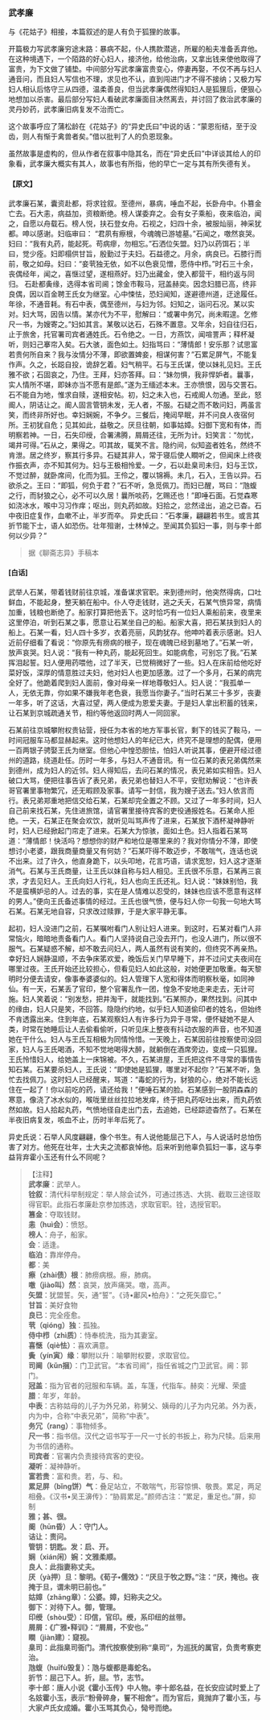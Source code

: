 <script type="text/javascript">
    var head = document.getElementsByTagName('head')[0];
    cssURL = '/public/liao.css';
    linkTag = document.createElement('link');
    linkTag.href = cssURL;
    linkTag.setAttribute('type','text/css');
    linkTag.setAttribute('rel','stylesheet');
    head.appendChild(linkTag);
</script>
### 武孝廉

与《花姑子》相接，本篇叙述的是人有负于狐狸的故事。

开篇极力写武孝廉穷途末路：暴病不起，仆人携款潜逃，所雇的船夫准备丢弃他。在这种境遇下，一个陌路的好心妇人，接济他，给他治病，又拿出钱来使他取得了富贵，为下文做了铺垫。中间部分写武孝廉富贵变心，停妻再娶，不仅不再与妇人通音问，而且妇人写信也不理，求见也不认，直到闯进门才不得不接纳；又极力写妇人相认后恪守三从四德，温柔善良，但当武孝廉偶然得知妇人是狐狸后，便狠心地想加以杀害。最后部分写妇人看破武孝廉面目决然离去，并讨回了救治武孝廉的灵丹妙药，武孝廉旧病复发不治而亡。

这个故事呼应了蒲松龄在《花姑子》的“异史氏曰”中说的话：“蒙恩衔结，至于没齿，则人有惭于禽兽者矣。”借以批判了人的负恩现象。

虽然故事是虚构的，但从作者在叙事中隐其名，而在“异史氏曰”中详谈其给人的印象看，武孝廉大概实有其人，故事也有所指，他的早亡一定与其有所失德有关。

#### 【原文】
<section>
武孝廉石某，囊资赴都，将求铨叙。至德州，暴病，唾血不起，长卧舟中。仆篡金亡去。石大恚，病益加，资粮断绝。榜人谋委弃之。会有女子乘船，夜来临泊，闻之，自愿以舟载石。榜人悦，扶石登女舟。石视之，妇四十余，被服灿丽，神采犹都。呻以感谢。妇临审曰：
“君夙有瘵根，今魂魄已游墟墓。”石闻之，噭然哀哭。妇曰：“我有丸药，能起死。苟病瘳，勿相忘。”石洒位矢盟。妇乃以药饵石；半曰，觉少痊。妇即榻供甘旨，殷勤过于夫妇。石益德之。月余，病良已。石膝行而前，敬之如母。妇曰：“妾茕独无依，如不以色衰见憎，愿侍中栉。”时石三十余，丧偶经年，闻之，喜惬过望，遂相燕好。妇乃出藏金，使入都营干，相约返与同归。
石赴都夤缘，选得本省司阃；馀金市鞍马，冠盖赫奕。因念妇腊已高，终非良偶，因以百金聘王氏女为继室。心中悚怯，恐妇闻知，遂避德州道，迂途履任。年徐，不通音耗。有石中表，偶至德州，与妇为邻。妇知之，诣问石况。某以实对。妇大骂，因告以情。某亦代为不平，慰解曰：“或署中务冗，尚未暇遑。乞修尺一书，为嫂寄之。”妇如其言。某敬以达石，石殊不置意。又年余，妇自往归石，止于旅舍，托官署司宾者通姓氏。石令绝之。一日，方燕饮，闻喧詈声；释杯凝听，则妇己搴帘入矣。石大骇，面色如土。妇指骂曰：“薄情郎！安乐那？试思富若贵何所自来？我与汝情分不薄，即欲置婢妾，相谋何害？”石累足屏气，不能复作声。久之，长跽自投，诡辞乞着。妇气稍平。石与王氏谋，使以妹礼见妇。王氏雅不欲；石固哀之，乃住。王拜，妇亦答拜。曰：“妹勿惧，我非悍妒者。曩事，实人情所不堪，即妹亦当不愿有是郎。”遂为王缅述本末。王亦愤恨，因与交詈石。石不能自为地，惟求自赎，遂相安帖。初，妇之未入也，石戒阍人勿通。至此，怒阍人，阴诘让之。阍人固言管钥未发，无人者，不服。石疑之而不敢问妇，两虽言笑，而终非所好也。幸妇娴婉，不争夕。三餐后，掩闼早眠，并不问良人夜宿何所。王初犹自危；见其如此，益敬之。厌旦往朝，如事姑嫜。妇御下宽和有体，而明察若神。一日，石失印绶，合署沸腾，屑屑还往，无所为计。妇笑言：“勿忧，竭井可得。”石从之，果得之。叩其故，辄笑不言。隐约间，似知盗者姓名，然终不肯泄。居之终岁，察其行多异。石疑其非人，常于寝后使人瞷听之，但闻床上终夜作振衣声，亦不知其何为。妇与王极相怜爱。一夕，石以赴臬司未归，妇与王饮，不觉过醉，就卧席间，化而为狐。王伶之，覆以锦褥。未几，石入，王告以异。石欲杀之。王曰：“即狐，何负于君？”石不听，急觅佩刀。而妇已醒，骂曰：“虺蝮之行，而豺狼之心，必不可以久居！曩所啖药，乞赐还也！”即唾石面。石觉森寒如浇冰水，喉中习习作痒；呕出，则丸药如故。妇拾之，忿然迳出，追之已杳。石中夜旧症复作，血嗽不止，半岁而卒。
异史氏曰：“石孝廉，翩翩若书生。或言其折节能下士，语人如恐伤。壮年殂谢，士林悼之。至闻其负狐妇一事，则与李十郎何以少异？”

</section>

> 据《聊斋志异》手稿本

#### [白话]
<aside>

武举人石某，带着钱财前往京城，准备谋求官职。来到德州时，他突然得病，口吐鲜血，不能起身，整天躺在船中。仆人夺走钱财，逃之夭夭，石某气愤异常，病情加重，钱粮也断绝了。船家打算把他丢下。这时恰巧有一位妇人乘船前来，夜里来这里停泊，听到石某之事，愿意让石某坐自己的船。船家大喜，把石某扶到妇人的船上。石某一看，妇人四十多岁，衣着亮丽，风韵犹存。他呻吟着表示感谢。妇人近前仔细看了看说：“你原先有痨病的根子，现在魂魄已经到墓地了。”石某一听，放声哀哭。妇人说：“我有一种丸药，能起死回生。如能病愈，可别忘了我。”石某挥泪起誓。妇人便用药喂他，过了半天，已觉稍微好了一些。妇人在床前给他吃好菜好饭，深厚的情意胜过夫妇，他对妇人也更加感激。过了一个多月，石某的病完全好了。他跪着爬到妇人面前，像对母亲一样地尊敬妇人。妇人说：“我孤单一人，无依无靠，你如果不嫌我年老色衰，我愿当你妻子。”当时石某三十多岁，丧妻一年多，听了这话，大喜过望，两人便成为恩爱夫妻。于是妇人拿出积蓄的钱来，让石某到京城疏通关节，相约等他返回时两人一同回家。

石某前往京城攀附权贵钻营，授任为本省的地方军事长官，剩下的钱买了鞍马，一时间冠服车马都显赫起来。这时他想妇人的年纪已大，终究不是理想的配偶，便用一百两银子骋娶王氏为继室。但他心中惶恐胆怯，怕妇人听说其事，便避开经过德州的道路，绕道赴任。历时一年多，与妇人不通音讯。有一位石某的表兄弟偶然来到德州，成为妇人的近邻。妇人得知后，去问石某的情况，表兄弟如实相告。妇人破口大骂，便把往事告诉了表兄弟，表兄弟也替妇人不平，安慰劝解说：“也许表哥官署里事物繁冗，还无暇顾及家事。请写一封信，我为嫂子送去。”妇人依言而行。表兄弟郑重地把信交给石某，石某却完全置之不顾。又过了一年多时间，妇人自己前来找石某，先住进旅馆，请官署里接待宾客的吏役通报姓名。石某命人拒绝。一天，石某正在聚会欢饮，就听见叫骂声传了进来，石某放下酒杯凝神静听时，妇人已经掀起门帘走了进来。石某大为惊骇，面如土色。妇人指着石某骂道：“薄情郎！快活吗？想想你的财产和地位是哪里来的？我对你情分不薄，即使想讨小老婆，跟我商量商量又有何妨？”石某吓得不敢迈步，不敢喘气，连话也说不出来。过了许久，他直身跪下，以头叩地，花言巧语，请求宽恕，妇人这才逐渐消气。石某与王氏商量，让王氏以妹自称与妇人相见。王氏很不乐意，石某再三哀求，才去见妇人。王氏向妇人行礼，妇人也向王氏还礼。妇人说：“妹妹别怕，我不是蛮横妒忌的人。过去的事，实在是人情难以忍受的，妹妹也应该不愿意有这样的男人。”便向王氏备述事情的经过。王氏也很气愤，便与妇人你一句我一句地大骂石某。石某无地自容，只求改过赎罪，于是大家平静无事。

起初，妇人没进门之前，石某嘱咐看门人别让妇人进来。到这时，石某对看门人非常恼火，暗暗地责备看门人。看门人坚持说自己没去开门，也没人进门，所以很不服气。石某疑惑不解，却不敢去问妇人，两人虽然有说有笑的，但终究不再亲热。幸好妇人娴静温顺，不去争床笫欢爱，晚饭后关门早早睡下，并不过问丈夫夜间在哪里过夜。王氏开始还比较担心，但看见妇人如此这般，对她便更加敬重。每天黎明时分便去请安，像事奉婆婆似的。妇人管理下人宽和得体而明察秋毫，如同神仙。有一天，石某丢了官印，整个官署乱作一团，惶急不安地走来走去，无计可施。妇人笑着说：“别发愁，把井淘干，就能找到。”石某照办，果然找到。问其中的缘由，妇人只是笑，不回答。隐隐约约地，似乎妇人知道偷印者的姓名，但始终不肯透露出来。住到年底，石某观察妇人有许多行为异于寻常，便怀疑她不是人类，时常在她睡后让人去偷看偷听，只听见床上整夜有抖动衣服的声音，也不知道她在干什么。妇人与王氏互相极为同情怜惜。一天晚上，石某因前往按察使司没回家，妇人与王氏喝酒，不知不觉地喝得大醉，就躺倒在酒席旁边，变成一只狐狸。王氏怜惜妇人，给她盖上一床锦被。不久，石某进屋，王氏把这件不寻常的事情告知石某。石某要杀妇人，王氏说：“即使她是狐狸，哪里对不起你？”石某不听，急忙去找佩刀。这时妇人已经醒来，骂道：“毒蛇的行为，豺狼的心，绝对不能长远住在一起了！你以前吃的药，请还给我！”便唾石某的脸。石某感到一股阴森森的寒意，像浇了冰水似的，喉咙里丝丝拉拉地发痒，终于把丸药呕吐出来，而丸药依然如故。妇人拾起丸药，气愤地径自走出门去，去追她，已经踪迹杳然了。石某在半夜旧病复发，咳血不止，历时半年后死了。

异史氏说：石举人风度翩翩，像个书生。有人说他能屈己下人，与人说话时总怕伤害了对方。他死在壮年，士大夫之流都哀悼他。后来听到他辜负狐妇一事，这与李益背弃霍小玉还有什么不同呢？

</aside>

> 【注释】  
<b>武孝廉</b>：武举人。  
<b>铨叙</b>：清代科举制规定：举人除会试外，可通过拣选、大挑、截取三途径取得官职。此指石孝廉赴京参加拣选，求取官职。铨，选授官职。  
<b>篡金</b>：夺取钱财。  
<b>恚（huì会）</b>：愤怒。  
<b>榜人</b>：舟子，船家。  
<b>会</b>：适逢。  
<b>临泊</b>：靠岸停舟。  
<b>都</b>：美  
<b>瘵（zhài债）根</b>：肺痨病根。瘵，肺病。  
<b>噭（jiào叫）然</b>：哀哭，放声痛哭。噭，高声。  
<b>矢盟</b>：犹盟誓。矢，通“誓”。《诗•鄘风•柏舟》：“之死矢靡它。”  
<b>甘旨</b>：美好食物  
<b>良已</b>：完全痊愈。  
<b>茕（qióng）独</b>：孤独。  
<b>侍中栉（zhì质）</b>：恃奉梳洗，指为其妻室。  
<b>喜惬（qiè怯）</b>：喜欢满意。  
<b>夤（yín寅）缘</b>：攀附以升：喻攀附权要，求取官位。  
<b>司阃（kǔn捆）</b>：门卫武官。“本省司阃”，指任省城之门卫武官。阃：郭门。  
<b>冠盖</b>：指为官者的冠服和车辆。盖，车篷，代指车。赫奕：光耀、荣盛  
<b>腊</b>：年岁，年龄。  
<b>中表</b>：古称姑母的儿子为外兄弟，称舅父、姨母的儿子为内兄弟。外为表，内为中，合称“中表兄弟”，简称“中表”。  
<b>务冗（rang）</b>：事物倾多。  
<b>尺一书</b>：指书信。汉代之诏书写于一尺一寸长的书扳上，称为尺犊。后来用为书信的通称。  
<b>司宾者</b>：官署内负责接待宾客的吏役。  
<b>凝听</b>：凝神静听。  
<b>富若贵</b>：富和贵。若，与、和。  
<b>累足屏（bǐng饼）气</b>：叠足站立，不敢喘气，形容惊惧、敬畏。累足，两足相叠。《汉书•吴王濞传》：“胁肩累足。”颜师古注：“累足，重足也。”屏，抑制  
<b>雅；甚、很。  
<b>阍（hūn昏）人</b>：守门人。  
<b>诘让</b>：责问。  
<b>管钥</b>：钥匙。发：启、开。  
<b>娴（xián闲）婉</b>：文雅柔顺。  
<b>良人</b>：此指妻称丈夫。  
<b>厌（yà押）旦</b>：黎明。《荀子•儒效》：“厌旦于牧之野。”注：“厌，掩也。夜掩于旦，谓未明已前也。”  
<b>姑嫜（zhāng章）</b>：公婆。嫜，妇称夫之父。  
<b>御下</b>：对待下人。御，管理。  
<b>印绶（shòu受）</b>：印信，官印。绶，系印纽的丝带。  
<b>屑屑</b>：《广雅•释训》：“屑屑，不安也。”  
<b>瞷（jiàn建）</b>：窥视。  
<b>臬司</b>：此指臬司衙门。清代按察使别称“臬司”，为巡抚的属官，负责考察吏治。  
<b>虺蝮（huǐfù毁复）</b>：虺与蝮都是毒蛇名。  
<b>折节</b>：屈己下人。折，屈。节，志节。  
<b>李十郎</b>：唐人小说《霍小玉传》中人物。李十郎名益，在长安应试时爱上了名妓霍小玉，表示“粉骨碎身，誓不相舍”。而为官后，竟抛弃了霍小玉，与大家卢氏女成婚。霍小玉骂其负心，恸号而绝。  
